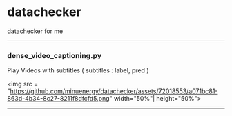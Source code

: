 # datachecker
datachecker for me

---
###  dense_video_captioning.py

Play Videos with subtitles ( subtitles : label, pred ) 


<img src = "https://github.com/minuenergy/datachecker/assets/72018553/a071bc81-863d-4b34-8c27-8211f8dfcfd5.png" width="50%"| height="50%"> 


---
